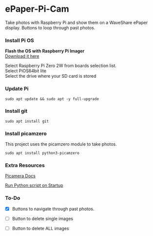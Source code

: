 # ePaper-Pi-Cam
Take photos with Raspberry Pi and show them on a WaveShare ePaper display.
Buttons to loop through past photos.

### Install Pi OS
**Flash the OS with Raspberry Pi Imager**  
[Download it here](https://www.raspberrypi.com/software/)

Select Raspberry Pi Zero 2W from boards selection list.  
Select PiOS64bit lite  
Select the drive where your SD card is stored

### Update Pi
```
sudo apt update && sudo apt -y full-upgrade
```

### Install git
```
sudo apt install git
```

### Install picamzero
This project uses the picamzero module to take photos.
```
sudo apt install python3-picamzero
```

### Extra Resources
[Picamera Docs](https://projects.raspberrypi.org/en/projects/getting-started-with-picamera/0)

[Run Python script on Startup](https://www.youtube.com/watch?v=Gl9HS7-H0mI)

### To-Do
- [x] Buttons to navigate through past photos.
- [ ] Button to delete single images
- [ ] Button to delete ALL images

